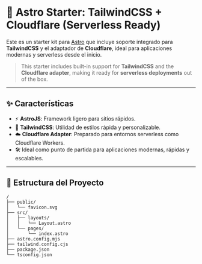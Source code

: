 # 🌠 Astro Starter: TailwindCSS + Cloudflare (Serverless Ready)

Este es un starter kit para [Astro](https://astro.build) que incluye soporte integrado para **TailwindCSS** y el adaptador de **Cloudflare**, ideal para aplicaciones modernas y serverless desde el inicio.

> This starter includes built-in support for **TailwindCSS** and the **Cloudflare adapter**, making it ready for **serverless deployments** out of the box.


---

## ✨ Características

- ⚡ **AstroJS**: Framework ligero para sitios rápidos.
- 🎨 **TailwindCSS**: Utilidad de estilos rápida y personalizable.
- ☁️ **Cloudflare Adapter**: Preparado para entornos serverless como Cloudflare Workers.
- 🛠️ Ideal como punto de partida para aplicaciones modernas, rápidas y escalables.

---

## 📁 Estructura del Proyecto

```text
/
├── public/
│   └── favicon.svg
├── src/
│   ├── layouts/
│   │   └── Layout.astro
│   └── pages/
│       └── index.astro
├── astro.config.mjs
├── tailwind.config.cjs
├── package.json
└── tsconfig.json

